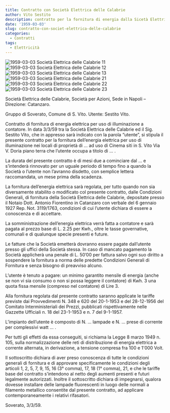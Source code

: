 ```yaml
---
title: Contratto con Società Elettrica delle Calabrie
author: Vito Sestito
description: contratto per la fornitura di energia dalla Sicetà Elettrica delle Calabrie
date: '1959-03-03'
slug: contratto-con-societ-elettrica-delle-calabrie
categories:
  - Contratti
tags:
  - Elettricità
---
```


![1959-03-03 Società Elettrica delle Calabrie 11](images/19590303SocietaElettricaDelleCalabrie11.jpg)
![1959-03-03 Società Elettrica delle Calabrie 12](images/19590303SocietaElettricaDelleCalabrie12.jpg)
![1959-03-03 Società Elettrica delle Calabrie 13](images/19590303SocietaElettricaDelleCalabrie13.jpg)
![1959-03-03 Società Elettrica delle Calabrie 21](images/19590303SocietaElettricaDelleCalabrie21.jpg)
![1959-03-03 Società Elettrica delle Calabrie 22](images/19590303SocietaElettricaDelleCalabrie22.jpg)
![1959-03-03 Società Elettrica delle Calabrie 23](images/19590303SocietaElettricaDelleCalabrie23.jpg)

Società Elettrica delle Calabrie, Società per Azioni, Sede in Napoli – Direzione: Catanzaro.

Gruppo di Soverato, Comune di S. Vito. Utente: Sestito Vito.

Contratto di fornitura di energia elettrica per uso di illuminazione a contatore.
In data 3/3/59 tra la Società Elettrica delle Calabrie ed il Sig. Sestito Vito, che in appresso sarà indicato con la parola “utente”, si stipula il presente contratto per la fornitura dell’energia elettrica per uso di illuminazione nei locali di proprietà di … ad uso di Cinema siti in S. Vito Via V. Doria piano terra che l’utente occupa a titolo di … .

La durata del presente contratto è di mesi due a cominciare dal … e s’intenderà rinnovato per un uguale periodo di tempo fino a quando la Società o l’utente non l’avranno disdetto, con semplice lettera raccomandata, un mese prima della scadenza.

La fornitura dell’energia elettrica sarà regolata, per tutto quando non sia diversamente stabilito o modificato col presente contratto, dalle Condizioni Generali, di fornitura della Società Elettrica delle Calabrie, depositate presso il Notaio Dott. Antonio Fiorentino in Catanzaro con verbale del 6 gennaio 1927 Rep. Not. 3119/1763, condizioni di cui l’utente dichiara di essere a conoscenza e di accettare.

La somministrazione dell’energia elettrica verrà fatta a contatore e sarà pagata al prezzo base di L. 2.25 per Kwh., oltre le tasse governative, comunali e di qualunque specie presenti e future.

Le fatture che la Società emetterà dovranno essere pagate dall’utente presso gli uffici della Società stessa. In caso di mancato pagamento la Società applicherà una penale di L. 50’00 per fattura salvo ogni suo diritto a sospendere la fornitura a norma delle predette Condizioni Generali di Fornitura e senza bisogno di preavviso alcuno.

L’utente è tenuto a pagare: un minimo garantito mensile di energia (anche se non vi sia consumo o non si possa leggere il contatore) di Kwh. 3 una quota fissa mensile (compreso nel contatore) di Lire 3.

Alla fornitura regolata dal presente contratto saranno applicate le tariffe previste dai Provvedimenti N. 348 e 620 del 20-1-1953 e del 28-12-1956 del Comitato Interministeriali dei Prezzi, pubblicati rispettivamente nelle Gazzette Ufficiali n. 18 del 23-1-1953 e n. 7 del 9-1-1957.

L’impianto dell’utente è composto di N. … lampade e N. … prese di corrente per complessivi watt … .

Per tutti gli effetti da essa conseguiti, si richiama la Legge 8 marzo 1949 n. 105, sulla normalizzazione delle reti di distribuzione di energia elettrica a corrente alternata, in derivazione, a tensione compresa fra 100 e 1'000 Volt.

Il sottoscritto dichiara di aver preso conoscenza di tutte le condizioni generali di fornitura e di approvare specificamente le condizioni degli articoli 1, 2, 5, 7, 9, 15, 16 (3° comma), 17, 18 (1° comma), 21, e che le tariffe base del contratto s’intendono al netto degli aumenti presenti e futuri legalmente autorizzati. Inoltre il sottoscritto dichiara di impegnarsi, qualora dovesse installare delle lampade fluorescenti in luogo delle normali a filamento metallico consentite dal presente contratto, ad applicare contemporaneamente i relativi rifasatori.

Soverato, 3/3/59.